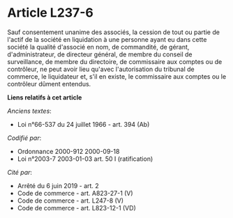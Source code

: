# Article L237-6

Sauf consentement unanime des associés, la cession de tout ou partie de l'actif de la société en liquidation à une personne
ayant eu dans cette société la qualité d'associé en nom, de commandité, de gérant, d'administrateur, de directeur général, de
membre du conseil de surveillance, de membre du directoire, de commissaire aux comptes ou de contrôleur, ne peut avoir lieu
qu'avec l'autorisation du tribunal de commerce, le liquidateur et, s'il en existe, le commissaire aux comptes ou le
contrôleur dûment entendus.

**Liens relatifs à cet article**

_Anciens textes_:

  - Loi n°66-537 du 24 juillet 1966 - art. 394 (Ab)

_Codifié par_:

  - Ordonnance 2000-912 2000-09-18
  - Loi n°2003-7 2003-01-03 art. 50 I (ratification)

_Cité par_:

  - Arrêté du 6 juin 2019 - art. 2
  - Code de commerce - art. A823-27-1 (V)
  - Code de commerce - art. L247-8 (V)
  - Code de commerce - art. L823-12-1 (VD)
